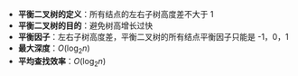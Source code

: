 - **平衡二叉树的定义**：所有结点的左右子树高度差不大于 1
- **平衡二叉树的目的**：避免树高增长过快
- **平衡因子**：左右子树高度差，平衡二叉树的所有结点平衡因子只能是 -1，0，1
- **最大深度**：$O(\log_2n)$
- **平均查找效率**：$O(\log_2n)$